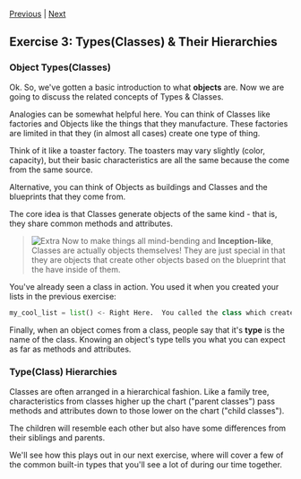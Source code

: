 [Previous](exercise-2.md) |  [Next](exercise-4.md)
## Exercise 3: Types(Classes) & Their Hierarchies

### Object Types(Classes)
Ok.  So, we've gotten a basic introduction to what **objects** are.  Now 
we are going to discuss the related concepts of Types & Classes.
 
Analogies can be somewhat helpful here. You can think of Classes like 
factories and Objects like the things that they manufacture.  These 
factories are limited in that they (in almost all cases) create one type of 
thing.  

Think of it like a toaster factory.  The toasters may vary slightly (color, 
capacity), but their basic characteristics are all the same because the
come from the same source.

Alternative, you can think of Objects as buildings and Classes and the 
blueprints that they come from.

The core idea is that Classes generate objects of the same kind - that is,
they share common methods and attributes.

> ![Extra](../images/information.png) Now to make things all mind-bending 
> and **Inception-like**, Classes are actually objects themselves! 
> They are just special in that they are objects that create other objects 
> based on the blueprint that the have inside of them.

You've already seen a class in action.  You used it when you created your
lists in the previous exercise:
```python
my_cool_list = list() <- Right Here.  You called the class which created the object!
```

Finally, when an object comes from a class, people say that it's **type** is
the name of the class.  Knowing an object's type tells you what you can
expect as far as methods and attributes.

### Type(Class) Hierarchies
Classes are often arranged in a hierarchical fashion.  Like a family tree, 
characteristics from classes higher up the chart ("parent classes") pass 
methods and attributes down to those lower on the chart ("child classes").
 
The children will resemble each other but also have some differences from 
their siblings and parents.

We'll see how this plays out in our next exercise, where will cover a 
few of the common built-in types that you'll see a lot of during our time
together.
